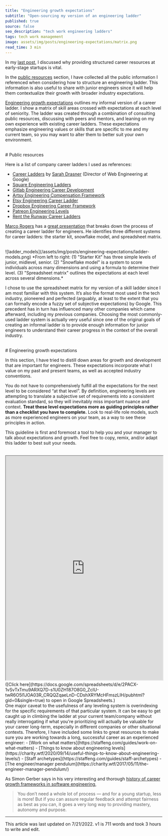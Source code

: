 ```yaml
---
title: "Engineering growth expectations"
subtitle: "Open-sourcing my version of an engineering ladder"
published: true
source: false
seo_description: "tech work engineering ladders"
tags: tech work management
image: assets/img/posts/engineering-expectations/matrix.png
read_time: 3 min
---
```


In my [last post](/blog/2022/03/11/engineering-ladder/), I discussed why providing structured career resources at early-stage startups is vital. 

In the [public resources](#public-resources) section, I have collected all the public information I referenced when considering how to structure an engineering ladder. This information is also useful to share with junior engineers since it will help them contextualize their growth with broader industry expectations.

[Engineering growth expectations](#engineering-growth-expectations) outlines my informal version of a career ladder. I show a matrix of skill areas crossed with expectations at each level of seniority. The ladder was created through a combination of consulting public resources, discussing with peers and mentors, and leaning on my own experience with existing career ladders. These expectations emphasize engineering values or skills that are specific to me and my current team, so you may want to alter them to better suit your own environment.

<br/>
# Public resources

Here is a list of company career ladders I used as references:
- [Career Ladders](https://career-ladders.dev/engineering/) by [Sarah Drasner](https://twitter.com/sarah_edo) (Director of Web Engineering at Google)
- [Square Engineering Ladders](https://developer.squareup.com/blog/squares-growth-framework-for-engineers-and-engineering-managers/)
- [Gitlab Engineering Career Development](https://about.gitlab.com/handbook/engineering/career-development/)
- [Artsy Engineering Compensation Framework](https://artsy.github.io/blog/2015/04/03/artsy-engineering-compensation-framework/)
- [Etsy Engineering Career Ladder](https://etsy.github.io/Etsy-Engineering-Career-Ladder/)
- [Dropbox Engineering Career Framework](https://dropbox.github.io/dbx-career-framework/)
- [Patreon Engineering Levels](https://levels.patreon.com/)
- [Rent the Runway Career Ladders](https://docs.google.com/spreadsheets/d/1k4sO6pyCl_YYnf0PAXSBcX776rNcTjSOqDxZ5SDty-4/edit#gid=0)

[Marco Rogers](https://twitter.com/polotek) has a [great presentation](https://speakerdeck.com/polotek/creating-a-career-ladder-for-engineers) that breaks down the process of creating a career ladder for engineers. He identifies three different systems for career ladders: the starter kit, snowflake model, and spreadsheet matrix. 

<br />
![ladder_models](/assets/img/posts/engineering-expectations/ladder-models.png)
*From left to right: (1) "Starter Kit" has three simple levels of junior, midlevel, senior. (2) "Snowflake model" is a system to score individuals across many dimensions and using a formula to determine their level. (3) "Spreadsheet matrix" outlines the expectations at each level across several dimensions.*
<br />

I chose to use the spreadsheet matrix for my version of a skill ladder since I am most familiar with this system. It’s also the format most used in the tech industry, pioneered and perfected (arguably, at least to the extent that you can formally encode a fuzzy set of subjective expectations) by Google. This precedent has in turn has influenced many other companies which came afterward, including my previous companies. Choosing the most commonly-used ladder system is actually very useful since one of the original goals of creating an informal ladder is to provide enough information for junior engineers to understand their career progress in the context of the overall industry.

<br />
# Engineering growth expectations


In this section, I have tried to distill down areas for growth and development that are important for engineers. These expectations incorporate what I value on my past and present teams, as well as accepted industry conventions. 

You do not have to comprehensively fulfill all the expectations for the next level to be considered “at that level”. By definition, engineering levels are attempting to translate a subjective set of requirements into a consistent evaluation standard, so they will inevitably miss important nuance and context. <b>Treat these level expectations more as guiding principles rather than a checklist you have to complete.</b> Look to real-life role models, such as more experienced engineers on your team, as a way to see these principles in action.

This guideline is first and foremost a tool to help you and your manager to talk about expectations and growth. Feel free to copy, remix, and/or adapt this ladder to best suit your needs.

<br/>

<iframe style="width:800px;height:720px;max-width:100%;" src="https://docs.google.com/spreadsheets/d/e/2PACX-1vSvTxTmu9ARXQ7D-s1U0ZH187O8G0_ZclU-twR6O5l1JOA03R_CRQQZqaeLnD-CDshXRYMcHFmszLIH/pubhtml?gid=0&amp;single=true&amp;widget=true&amp;headers=false"></iframe>

<br />
([Click here](https://docs.google.com/spreadsheets/d/e/2PACX-1vSvTxTmu9ARXQ7D-s1U0ZH187O8G0_ZclU-twR6O5l1JOA03R_CRQQZqaeLnD-CDshXRYMcHFmszLIH/pubhtml?gid=0&single=true) to open in Google Spreadsheets.)

<br />
One major caveat to the usefulness of any leveling system is overindexing for the specific requirements of that particular system. It can be easy to get caught up in climbing the ladder at your current team/company without really interrogating if what you're prioritizing will actually be valuable for your career long-term, especially in different companies or other situational contexts. Therefore, I have included some links to great resources to make sure you are working towards a long, successful career as an experienced engineer:
- [Work on what matters](https://staffeng.com/guides/work-on-what-matters)
- [Things to know about engineering levels](https://charity.wtf/2020/09/14/useful-things-to-know-about-engineering-levels/)
- [Staff archetypes](https://staffeng.com/guides/staff-archetypes)
- [The engineer/manager pendulum](https://charity.wtf/2017/05/11/the-engineer-manager-pendulum/)

As Simon Gerber says in his very interesting and thorough [history of career growth frameworks in software engineering](https://betterprogramming.pub/career-growth-frameworks-in-software-engineering-a-review-4aa6c59a9cf6),

> You don’t need a whole lot of process — and for a young startup, less is more! But if you can assure regular feedback and attempt fairness as best as you can, it goes a very long way to providing mastery, autonomy and purpose.

<hr class="section-divider" />

<footer>This article was last updated on 7/21/2022. v1 is 711 words and took 3 hours to write and edit.</footer>